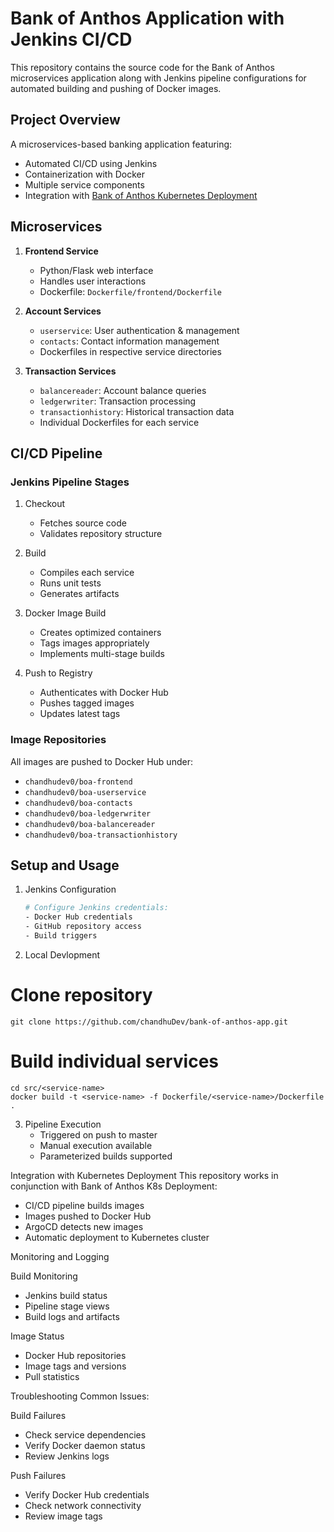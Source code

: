 # Bank of Anthos Application with Jenkins CI/CD

This repository contains the source code for the Bank of Anthos microservices application along with Jenkins pipeline configurations for automated building and pushing of Docker images.

## Project Overview

A microservices-based banking application featuring:
- Automated CI/CD using Jenkins
- Containerization with Docker
- Multiple service components
- Integration with [Bank of Anthos Kubernetes Deployment](https://github.com/chandhuDev/bank-of-anthos-k8)

## Microservices

1. **Frontend Service**
   - Python/Flask web interface
   - Handles user interactions
   - Dockerfile: `Dockerfile/frontend/Dockerfile`

2. **Account Services**
   - `userservice`: User authentication & management
   - `contacts`: Contact information management
   - Dockerfiles in respective service directories

3. **Transaction Services**
   - `balancereader`: Account balance queries
   - `ledgerwriter`: Transaction processing
   - `transactionhistory`: Historical transaction data
   - Individual Dockerfiles for each service

## CI/CD Pipeline

### Jenkins Pipeline Stages
1. Checkout
   - Fetches source code
   - Validates repository structure

2. Build
   - Compiles each service
   - Runs unit tests
   - Generates artifacts

3. Docker Image Build
   - Creates optimized containers
   - Tags images appropriately
   - Implements multi-stage builds

4. Push to Registry
   - Authenticates with Docker Hub
   - Pushes tagged images
   - Updates latest tags

### Image Repositories
All images are pushed to Docker Hub under:
- `chandhudev0/boa-frontend`
- `chandhudev0/boa-userservice`
- `chandhudev0/boa-contacts`
- `chandhudev0/boa-ledgerwriter`
- `chandhudev0/boa-balancereader`
- `chandhudev0/boa-transactionhistory`

## Setup and Usage

1. Jenkins Configuration
   ```bash
   # Configure Jenkins credentials:
   - Docker Hub credentials
   - GitHub repository access
   - Build triggers
2. Local Devlopment
  # Clone repository
    git clone https://github.com/chandhuDev/bank-of-anthos-app.git

  # Build individual services
    cd src/<service-name>
    docker build -t <service-name> -f Dockerfile/<service-name>/Dockerfile .
3. Pipeline Execution
   - Triggered on push to master
   - Manual execution available
   - Parameterized builds supported

     
Integration with Kubernetes Deployment
This repository works in conjunction with Bank of Anthos K8s Deployment:

 - CI/CD pipeline builds images
 - Images pushed to Docker Hub
 - ArgoCD detects new images
 - Automatic deployment to Kubernetes cluster

Monitoring and Logging

Build Monitoring

 - Jenkins build status
 - Pipeline stage views
 - Build logs and artifacts

Image Status

 - Docker Hub repositories
 - Image tags and versions
 - Pull statistics



Troubleshooting
Common Issues:

Build Failures

 - Check service dependencies
 - Verify Docker daemon status
 - Review Jenkins logs


Push Failures
  - Verify Docker Hub credentials
  - Check network connectivity
  - Review image tags
